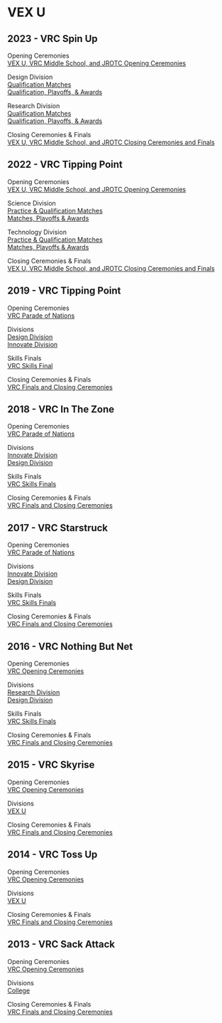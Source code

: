# VEX U

## 2023 - VRC Spin Up

Opening Ceremonies\
[VEX U, VRC Middle School, and JROTC Opening Ceremonies](https://www.vexworlds.tv/#/viewer/broadcasts/open-ceremonies-vrc-ms-jrotc-vex-u-r99ebgnbjib2ty2jluud)

Design Division\
[Qualification Matches](https://www.vexworlds.tv/#/viewer/broadcasts/practice--qualification-matches-design-jx9g2x0cjkglcgqlyflw)\
[Qualification, Playoffs, & Awards](https://www.vexworlds.tv/#/viewer/broadcasts/qualification-playoffs--awards-design-cun7xfzqbrty0bjovsqv)

Research Division\
[Qualification Matches](https://www.vexworlds.tv/#/viewer/broadcasts/practice--qualification-matches-research-tgprhsebndeaxiwrsxfl)\
[Qualification, Playoffs, & Awards](https://www.vexworlds.tv/#/viewer/broadcasts/qualification-playoffs--awards-research-m6hxpaluumbjx7bhg5sh)

Closing Ceremonies & Finals\
[VEX U, VRC Middle School, and JROTC Closing Ceremonies and Finals](https://www.vexworlds.tv/#/viewer/broadcasts/finals-closing-ceremonies-vrc-game-unveil-vrc-ms-jrotc-vex-u-tqnqnglzi4zb7cnheqfy)

## 2022 - VRC Tipping Point

Opening Ceremonies\
[VEX U, VRC Middle School, and JROTC Opening Ceremonies](https://www.vexworlds.tv/#/viewer/?broadcast=ouxozlvjpchdl588bwfu)

Science Division\
[Practice & Qualification Matches](https://www.vexworlds.tv/#/viewer/?broadcast=pbxfzaj7ttgadjan56su)\
[Matches, Playoffs & Awards](https://www.vexworlds.tv/#/viewer/?broadcast=k8gywspblntiufcivehh)

Technology Division\
[Practice & Qualification Matches](https://www.vexworlds.tv/#/viewer/?broadcast=e5yk256igi3vgxafgye9)\
[Matches, Playoffs & Awards](https://www.vexworlds.tv/#/viewer/?broadcast=texaklii8baktujayhg3)

Closing Ceremonies & Finals\
[VEX U, VRC Middle School, and JROTC Closing Ceremonies and Finals](https://www.vexworlds.tv/#/viewer/?broadcast=pfrg9oxuyodlpi2nopib)

## 2019 - VRC Tipping Point

Opening Ceremonies\
[VRC Parade of Nations](https://livestream.com/vrctv1/2019-vrc-freedom-hall/videos/190471729)

Divisions\
[Design Division](https://livestream.com/accounts/2965055/2019-vexu-design)\
[Innovate Division](https://livestream.com/accounts/2965068/2019-vexu-innovate)

Skills Finals\
[VRC Skills Final](https://livestream.com/vrctv1/2019-vrc-freedom-hall/videos/190519449)

Closing Ceremonies & Finals\
[VRC Finals and Closing Ceremonies](https://livestream.com/vrctv1/2019-vrc-freedom-hall/videos/190552982)

## 2018 - VRC In The Zone

Opening Ceremonies\
[VRC Parade of Nations](https://livestream.com/vrctv1/2018-vrc-thurs-opening-ceremony)

Divisions\
[Innovate Division](https://livestream.com/vrctv10/2018-vexu-innovate)\
[Design Division](https://livestream.com/vrctv11/2018-vexu-design)

Skills Finals\
[VRC Skills Finals](https://livestream.com/vrctv1/2018-vrc-fri-new-products)

Closing Ceremonies & Finals\
[VRC Finals and Closing Ceremonies](https://livestream.com/vrctv1/2018-vrc-finals-game-ceremony)

## 2017 - VRC Starstruck

Opening Ceremonies\
[VRC Parade of Nations](https://livestream.com/vrctv1/2017-thursday-opening-ceremony)

Divisions\
[Innovate Division](https://livestream.com/vrctv2/2017-vexu-innovate)\
[Design Division](https://livestream.com/vrctv3/2017-vexu-design)

Skills Finals\
[VRC Skills Finals](https://livestream.com/vrctv1/2017-robot-skills-finals-new-products)

Closing Ceremonies & Finals\
[VRC Finals and Closing Ceremonies](https://livestream.com/vrctv1/2017-finals-new-game-closing-ceremony-awards)

## 2016 - VRC Nothing But Net

Opening Ceremonies\
[VRC Opening Ceremonies](https://livestream.com/vrctv1/2016-worlds-opening-ceremony-thursday)

Divisions\
[Research Division](https://livestream.com/vrctv9/2016-worlds-vexu-research)\
[Design Division](https://livestream.com/vrctv10/2016-worlds-vexu-design)

Skills Finals\
[VRC Skills Finals](https://livestream.com/vrctv1/2016-worlds-top-10-skills)

Closing Ceremonies & Finals\
[VRC Finals and Closing Ceremonies](https://livestream.com/vrctv1/2016-worlds-finals-and-closing-ceremony)

## 2015 - VRC Skyrise

Opening Ceremonies\
[VRC Opening Ceremonies](https://livestream.com/vrctv1/2015-vrwc-opening-ceremony-thursday)

Divisions\
[VEX U](https://livestream.com/vrctv8/2015-vrwc-vexu)

Closing Ceremonies & Finals\
[VRC Finals and Closing Ceremonies](https://livestream.com/vrctv1/2015-vrwc-finals-and-closing-ceremony)

## 2014 - VRC Toss Up

Opening Ceremonies\
[VRC Opening Ceremonies](https://livestream.com/vrctv1/2014-vrwc-opening-ceremony-thursday)

Divisions\
[VEX U](https://livestream.com/vrctv8/2014-vrwc-vexu)

Closing Ceremonies & Finals\
[VRC Finals and Closing Ceremonies](https://livestream.com/vrctv1/2014-vrwc-finals-and-closing-ceremony)

## 2013 - VRC Sack Attack

Opening Ceremonies\
[VRC Opening Ceremonies](https://livestream.com/vrctv1/2013-vrwc-opening-ceremony-friday)

Divisions\
[College](https://livestream.com/vrctv8/2013-vrwc-college)

Closing Ceremonies & Finals\
[VRC Finals and Closing Ceremonies](https://livestream.com/vrctv1/2013-vrwc-finals-and-closing-ceremony)

